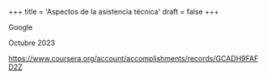 +++
title = 'Aspectos de la asistencia técnica'
draft = false
+++

Google 

Octubre 2023 

https://www.coursera.org/account/accomplishments/records/GCADH9FAFD2Z